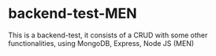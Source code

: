 # backend-test-MEN
This is a backend-test, it consists of a CRUD with some other functionalities, using MongoDB, Express, Node JS (MEN)
